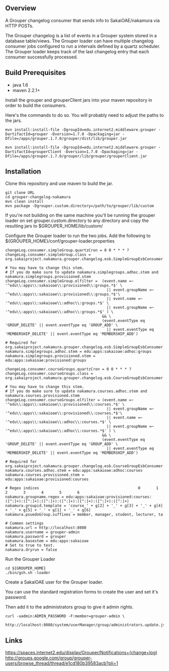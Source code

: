 ## Overview
A Grouper changelog consumer that sends info to SakaiOAE/nakamura via HTTP POSTs.

The Grouper changelog is a list of events in a Grouper system stored in a database table/views.
The Grouper loader can have multiple changelog consumer jobs configured to run a intervals
defined by a quartz scheduler. The Grouper loader keeps track of the last changelog entry
that each consumer successfully processed.

## Build Prerequisites

* java 1.6
* maven 2.2.1+

Install the grouper and grouperClient jars into your maven repository in order to build the consumers.

Here's the commands to do so. You will probably need to adjust the paths to the jars.

    mvn install:install-file -DgroupId=edu.internet2.middleware.grouper -DartifactId=grouper -Dversion=1.7.0 -Dpackaging=jar -Dfile=/apps/grouper.1.7.0/grouper/dist/lib/grouper.jar

    mvn install:install-file -DgroupId=edu.internet2.middleware.grouper -DartifactId=grouperClient -Dversion=1.7.0 -Dpackaging=jar -Dfile=/apps/grouper.1.7.0/grouper/lib/grouper/grouperClient.jar 

## Installation

Clone this repository and use maven to build the jar.

    git clone URL
    cd grouper-changelog-nakamura
    mvn clean install
    mvn package -Dgrouper.custom.directory=/path/to/grouper/lib/custom

If you're not building on the same machine you'll be running the grouper loader on set grouper.custom.directory to any directory and copy the resulting jars to $GROUPER_HOME/lib/custom/

Configure the Grouper loader to run the two jobs. Add the following to ${GROUPER_HOME}/conf/grouper-loader.properties

    changeLog.consumer.simpleGroup.quartzCron = 0 0 * * * ?
    changeLog.consumer.simpleGroup.class = org.sakaiproject.nakamura.grouper.changelog.esb.SimpleGroupEsbConsumer

    # You may have to change this stem. 
    # If you do make sure to update nakamura.simplegroups.adhoc.stem and nakamura.simplegroups.provisioned.stem
    changeLog.consumer.simpleGroup.elfilter =  (event.name =~ '^edu\\:apps\\:sakaioae\\:provisioned\\:groups.*$' \
                                                 || event.groupName =~ '^edu\\:apps\\:sakaioae\\:provisioned\\:groups.*$'\
                                                 || event.name =~ '^edu\\:apps\\:sakaioae\\:adhoc\\:groups.*$' \
                                                 || event.groupName =~ '^edu\\:apps\\:sakaioae\\:adhoc\\:groups.*$' ) \
                                               && \
                                               (event.eventType eq 'GROUP_DELETE' || event.eventType eq 'GROUP_ADD' \
                                                 || event.eventType eq 'MEMBERSHIP_DELETE' || event.eventType eq 'MEMBERSHIP_ADD')

    # Required for org.sakaiproject.nakamura.grouper.changelog.esb.SimpleGroupEsbConsumer
    nakamura.simplegroups.adhoc.stem = edu:apps:sakaioae:adhoc:groups
    nakamura.simplegroups.provisioned.stem = edu:apps:sakaioae:provisioned:groups

    changeLog.consumer.courseGroups.quartzCron = 0 0 * * * ?
    changeLog.consumer.courseGroups.class = org.sakaiproject.nakamura.grouper.changelog.esb.CourseGroupEsbConsumer

    # You may have to change this stem. 
    # If you do make sure to update nakamura.courses.adhoc.stem and nakamura.courses.provisioned.stem
    changeLog.consumer.courseGroups.elfilter = (event.name =~ '^edu\\:apps\\:sakaioae\\:provisioned\\:courses.*$' \
                                                 || event.groupName =~ '^edu\\:apps\\:sakaioae\\:provisioned\\:courses.*$'\
                                                 || event.name =~ '^edu\\:apps\\:sakaioae\\:adhoc\\:courses.*$' \
                                                 || event.groupName =~ '^edu\\:apps\\:sakaioae\\:adhoc\\:courses.*$' ) \
                                               && \
                                               (event.eventType eq 'GROUP_DELETE' || event.eventType eq 'GROUP_ADD' \
                                                 || event.eventType eq 'MEMBERSHIP_DELETE' || event.eventType eq 'MEMBERSHIP_ADD')

    # Required for org.sakaiproject.nakamura.grouper.changelog.esb.CourseGroupEsbConsumer
    nakamura.courses.adhoc.stem = edu:apps:sakaioae:adhoc:courses
    nakamura.courses.provisioned.stem = edu:apps:sakaioae:provisioned:courses

    # Regex indices                                            0       1       2       3       4       5       6
    nakamura.groupname.regex = edu:apps:sakaioae:provisioned:courses:([^:]+):([^:]+):([^:]+):([^:]+):([^:]+):([^:]+):([^:]+)
    nakamura.groupid.template = 'course_' + g[2] + '_' + g[3] + '_' + g[4] + '_' + g[5] + '_' + g[1] + '_' + g[6]
    nakamura.psuedoGroup.suffixes = member, manager, student, lecturer, ta

    # Common settings
    nakamura.url = http://localhost:8080
    nakamura.username = grouper-admin
    nakamura.password = grouper
    nakamura.basestem = edu:apps:sakaioae
    # Set to true to test.
    nakamura.dryrun = false

    
Run the Grouper Loader

    cd ${GROUPER_HOME}
    ./bin/gsh.sh -loader

Create a SakaiOAE user for the Grouper loader.

You can use the standard registration forms to create the user and set it's password.

Then add it to the administrators group to give it admin rights.

    curl -uadmin:ADMIN_PASSWORD -F:member=grouper-admin \
        http://localhost:8080/system/userManager/group/administrators.update.json

## Links
https://spaces.internet2.edu/display/Grouper/Notifications+(change+log)
http://groups.google.com/group/grouper-users/browse_thread/thread/e1cd180b39583acb?pli=1
